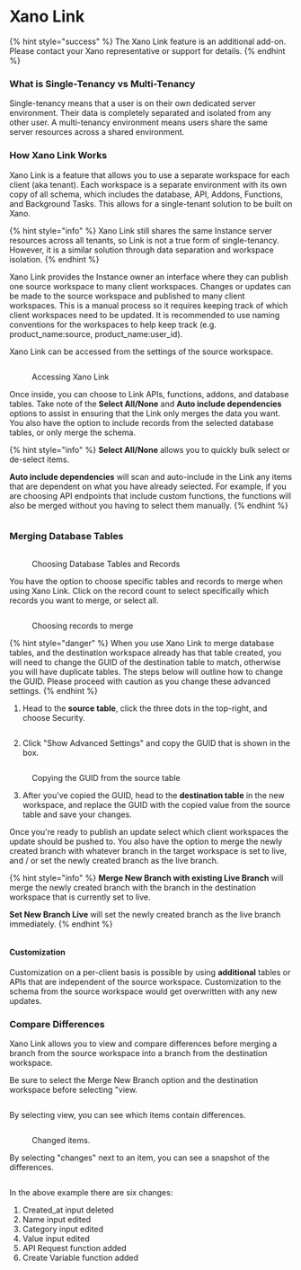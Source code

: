 # Xano Link

{% hint style="success" %}
The Xano Link feature is an additional add-on. Please contact your Xano representative or support for details.&#x20;
{% endhint %}

### What is Single-Tenancy vs Multi-Tenancy

Single-tenancy means that a user is on their own dedicated server environment. Their data is completely separated and isolated from any other user. A multi-tenancy environment means users share the same server resources across a shared environment.

### How Xano Link Works

Xano Link is a feature that allows you to use a separate workspace for each client (aka tenant). Each workspace is a separate environment with its own copy of all schema, which includes the database, API, Addons, Functions, and Background Tasks. This allows for a single-tenant solution to be built on Xano.&#x20;

{% hint style="info" %}
Xano Link still shares the same Instance server resources across all tenants, so Link is not a true form of single-tenancy. However, it is a similar solution through data separation and workspace isolation.&#x20;
{% endhint %}

Xano Link provides the Instance owner an interface where they can publish one source workspace to many client workspaces. Changes or updates can be made to the source workspace and published to many client workspaces. This is a manual process so it requires keeping track of which client workspaces need to be updated. It is recommended to use naming conventions for the workspaces to help keep track (e.g. product\_name:source, product\_name:user\_id).&#x20;

Xano Link can be accessed from the settings of the source workspace.

<figure><img src="../../.gitbook/assets/CleanShot 2023-03-22 at 13.47.50.png" alt=""><figcaption><p>Accessing Xano Link</p></figcaption></figure>

Once inside, you can choose to Link APIs, functions, addons, and database tables. Take note of the **Select All/None** and **Auto include dependencies** options to assist in ensuring that the Link only merges the data you want. You also have the option to include records from the selected database tables, or only merge the schema.

{% hint style="info" %}
**Select All/None** allows you to quickly bulk select or de-select items.

**Auto include dependencies** will scan and auto-include in the Link any items that are dependent on what you have already selected. For example, if you are choosing API endpoints that include custom functions, the functions will also be merged without you having to select them manually.
{% endhint %}

<figure><img src="../../.gitbook/assets/CleanShot 2023-03-22 at 13.49.24.png" alt=""><figcaption></figcaption></figure>

### Merging Database Tables

<figure><img src="../../.gitbook/assets/CleanShot 2023-03-22 at 14.32.53.png" alt=""><figcaption><p>Choosing Database Tables and Records</p></figcaption></figure>

You have the option to choose specific tables and records to merge when using Xano Link. Click on the record count to select specifically which records you want to merge, or select all.

<figure><img src="../../.gitbook/assets/CleanShot 2023-03-22 at 14.35.05@2x.png" alt=""><figcaption><p>Choosing records to merge</p></figcaption></figure>

{% hint style="danger" %}
When you use Xano Link to merge database tables, and the destination workspace already has that table created, you will need to change the GUID of the destination table to match, otherwise you will have duplicate tables. The steps below will outline how to change the GUID. Please proceed with caution as you change these advanced settings.
{% endhint %}

1. Head to the **source table**, click the three dots in the top-right, and choose Security.

<figure><img src="../../.gitbook/assets/CleanShot 2023-03-22 at 14.16.59@2x.png" alt=""><figcaption></figcaption></figure>

2. Click "Show Advanced Settings" and copy the GUID that is shown in the box.

<figure><img src="../../.gitbook/assets/CleanShot 2023-03-22 at 14.20.19.png" alt=""><figcaption><p>Copying the GUID from the source table</p></figcaption></figure>

3. After you've copied the GUID, head to the **destination table** in the new workspace, and replace the GUID with the copied value from the source table and save your changes.

Once you're ready to publish an update select which client workspaces the update should be pushed to. You also have the option to merge the newly created branch with whatever branch in the target workspace is set to live, and / or set the newly created branch as the live branch.

{% hint style="info" %}
**Merge New Branch with existing Live Branch** will merge the newly created branch with the branch in the destination workspace that is currently set to live.

**Set New Branch Live** will set the newly created branch as the live branch immediately.
{% endhint %}

<figure><img src="../../.gitbook/assets/CleanShot 2023-03-22 at 13.52.50.png" alt=""><figcaption></figcaption></figure>

#### Customization

Customization on a per-client basis is possible by using **additional** tables or APIs that are independent of the source workspace. Customization to the schema from the source workspace would get overwritten with any new updates.&#x20;

### Compare Differences

Xano Link allows you to view and compare differences before merging a branch from the source workspace into a branch from the destination workspace.

Be sure to select the Merge New Branch option and the destination workspace before selecting "view.

<figure><img src="../../.gitbook/assets/CleanShot 2024-01-17 at 10.20.33.png" alt=""><figcaption></figcaption></figure>

By selecting view, you can see which items contain differences.

<figure><img src="../../.gitbook/assets/CleanShot 2024-01-17 at 10.23.16.png" alt=""><figcaption><p>Changed items.</p></figcaption></figure>

By selecting "changes" next to an item, you can see a snapshot of the differences.

<figure><img src="../../.gitbook/assets/CleanShot 2024-01-17 at 10.14.34.png" alt=""><figcaption></figcaption></figure>

In the above example there are six changes:

1. Created\_at input deleted
2. Name input edited
3. Category input edited
4. Value input edited
5. API Request function added
6. Create Variable function added
